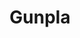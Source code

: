 ---
title: Gunpla
crosslinks:
- Gundam
- modelmakers
- advancedGunpla
- BuildFightSystem
- SciFiModels
- minipainting
- MachNeu
- Rainmeter
- mallninjashit
- evangelion
- Zoids
- a
- powerwashingporn
- Warhammer40k
- xkcd
- FashionReps
- me_irl
- HailCorporate
- Pay_Respects
---